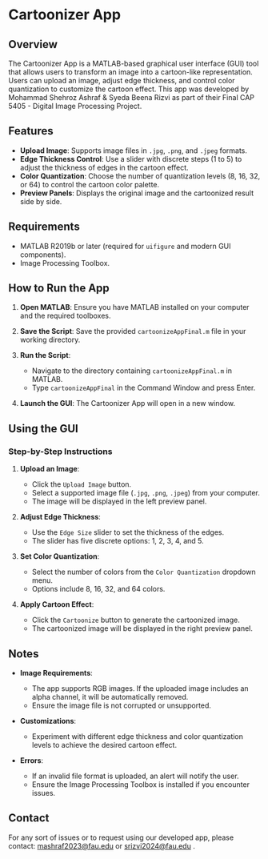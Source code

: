 # Cartoonizer App

## Overview
The Cartoonizer App is a MATLAB-based graphical user interface (GUI) tool that allows users to transform an image into a cartoon-like representation. Users can upload an image, adjust edge thickness, and control color quantization to customize the cartoon effect.
This app was developed by Mohammad Shehroz Ashraf & Syeda Beena Rizvi as part of their Final CAP 5405 - Digital Image Processing Project.
## Features
- **Upload Image**: Supports image files in `.jpg`, `.png`, and `.jpeg` formats.
- **Edge Thickness Control**: Use a slider with discrete steps (1 to 5) to adjust the thickness of edges in the cartoon effect.
- **Color Quantization**: Choose the number of quantization levels (8, 16, 32, or 64) to control the cartoon color palette.
- **Preview Panels**: Displays the original image and the cartoonized result side by side.

## Requirements
- MATLAB R2019b or later (required for `uifigure` and modern GUI components).
- Image Processing Toolbox.

## How to Run the App
1. **Open MATLAB**:
   Ensure you have MATLAB installed on your computer and the required toolboxes.

2. **Save the Script**:
   Save the provided `cartoonizeAppFinal.m` file in your working directory.

3. **Run the Script**:
   - Navigate to the directory containing `cartoonizeAppFinal.m` in MATLAB.
   - Type `cartoonizeAppFinal` in the Command Window and press Enter.

4. **Launch the GUI**:
   The Cartoonizer App will open in a new window.

## Using the GUI
### Step-by-Step Instructions
1. **Upload an Image**:
   - Click the `Upload Image` button.
   - Select a supported image file (`.jpg`, `.png`, `.jpeg`) from your computer.
   - The image will be displayed in the left preview panel.

2. **Adjust Edge Thickness**:
   - Use the `Edge Size` slider to set the thickness of the edges.
   - The slider has five discrete options: 1, 2, 3, 4, and 5.

3. **Set Color Quantization**:
   - Select the number of colors from the `Color Quantization` dropdown menu.
   - Options include 8, 16, 32, and 64 colors.

4. **Apply Cartoon Effect**:
   - Click the `Cartoonize` button to generate the cartoonized image.
   - The cartoonized image will be displayed in the right preview panel.

## Notes
- **Image Requirements**:
  - The app supports RGB images. If the uploaded image includes an alpha channel, it will be automatically removed.
  - Ensure the image file is not corrupted or unsupported.

- **Customizations**:
  - Experiment with different edge thickness and color quantization levels to achieve the desired cartoon effect.

- **Errors**:
  - If an invalid file format is uploaded, an alert will notify the user.
  - Ensure the Image Processing Toolbox is installed if you encounter issues.

## Contact
For any sort of issues or to request using our developed app, please contact: mashraf2023@fau.edu or srizvi2024@fau.edu .

